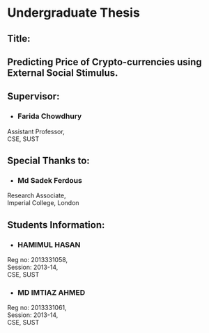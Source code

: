 # Undergraduate Thesis
## Title:
## Predicting Price of Crypto-currencies using External Social Stimulus.

## Supervisor:

- <h3>Farida Chowdhury</h3>
Assistant Professor,<br>
CSE, SUST


## Special Thanks to:

- <h3>Md Sadek Ferdous</h3>
Research Associate,<br>
Imperial College, London

## Students Information:

- <h3>HAMIMUL HASAN</h3>
Reg no: 2013331058,<br>
Session: 2013-14,<br>
CSE, SUST

- <h3>MD IMTIAZ AHMED</h3>
Reg no: 2013331061,<br>
Session: 2013-14,<br>
CSE, SUST
